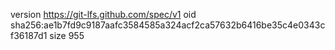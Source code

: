 version https://git-lfs.github.com/spec/v1
oid sha256:ae1b7fd9c9187aafc3584585a324acf2ca57632b6416be35c4e0343cf36187d1
size 955
